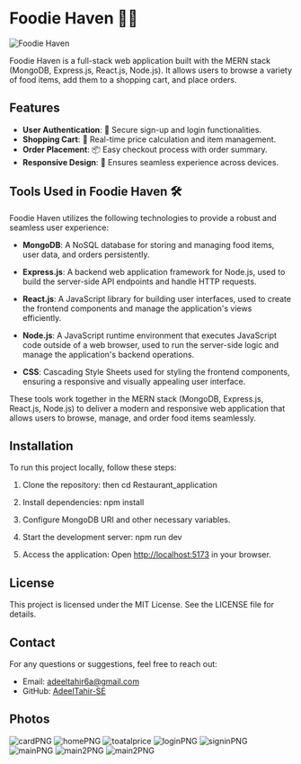 # Foodie Haven 🍔🍕

![Foodie Haven](https://github.com/AdeelTahir-SE/Restaurant-Application/assets/155211674/51b1332f-0af0-4c69-ace9-f4d6d2d9b8e1)

Foodie Haven is a full-stack web application built with the MERN stack (MongoDB, Express.js, React.js, Node.js). It allows users to browse a variety of food items, add them to a shopping cart, and place orders.

## Features

- **User Authentication**: 🔐 Secure sign-up and login functionalities.
- **Shopping Cart**: 🛒 Real-time price calculation and item management.
- **Order Placement**: 📦 Easy checkout process with order summary.
- **Responsive Design**: 📱 Ensures seamless experience across devices.

## Tools Used in Foodie Haven 🛠️

Foodie Haven utilizes the following technologies to provide a robust and seamless user experience:

- **MongoDB**: A NoSQL database for storing and managing food items, user data, and orders persistently.

- **Express.js**: A backend web application framework for Node.js, used to build the server-side API endpoints and handle HTTP requests.

- **React.js**: A JavaScript library for building user interfaces, used to create the frontend components and manage the application's views efficiently.

- **Node.js**: A JavaScript runtime environment that executes JavaScript code outside of a web browser, used to run the server-side logic and manage the application's backend operations.

- **CSS**: Cascading Style Sheets used for styling the frontend components, ensuring a responsive and visually appealing user interface.

These tools work together in the MERN stack (MongoDB, Express.js, React.js, Node.js) to deliver a modern and responsive web application that allows users to browse, manage, and order food items seamlessly.

## Installation

To run this project locally, follow these steps:

1. Clone the repository:
then
cd Restaurant_application

2. Install dependencies:
npm install

3. Configure MongoDB URI and other necessary variables.
4. Start the development server:
npm run dev

5. Access the application:
Open [http://localhost:5173](http://localhost:5173) in your browser.

## License

This project is licensed under the MIT License. See the LICENSE file for details.

## Contact

For any questions or suggestions, feel free to reach out:

- Email: [adeeltahir6a@gmail.com](mailto:adeeltahir6a@gmail.com)
- GitHub: [AdeelTahir-SE](https://github.com/AdeelTahir-SE)

## Photos

![cardPNG](https://github.com/AdeelTahir-SE/Restaurant-Application/assets/155211674/51b1332f-0af0-4c69-ace9-f4d6d2d9b8e1)
![homePNG](https://github.com/AdeelTahir-SE/Restaurant-Application/assets/155211674/b4c16975-f20f-4411-a324-801b847c8157)
![toatalprice](https://github.com/AdeelTahir-SE/Restaurant-Application/assets/155211674/466b496c-8655-465e-aa4b-be669306fc4b)
![loginPNG](https://github.com/AdeelTahir-SE/Restaurant-Application/assets/155211674/b8dd316f-9169-41f1-8a29-44a57e1a6e28)
![signinPNG](https://github.com/AdeelTahir-SE/Restaurant-Application/assets/155211674/51dd0ac0-6dc6-4301-ac83-6c3799ac48de)
![mainPNG](https://github.com/AdeelTahir-SE/Restaurant-Application/assets/155211674/6174deac-88c7-4fb5-b603-d009e0416cb1)
![main2PNG](https://github.com/AdeelTahir-SE/Restaurant-Application/assets/155211674/0538b97d-8591-4f88-8af3-f059ef7fb34f)
![main2PNG](https://github.com/AdeelTahir-SE/Restaurant-Application/assets/155211674/4857324d-aa1d-456c-b06b-a07227adafcb)
